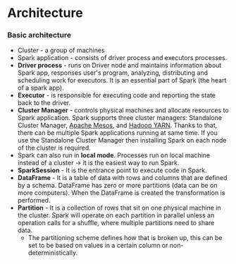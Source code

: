 Architecture
=============

### Basic architecture
* Cluster - a group of machines
* Spark application - consists of driver process and executors processes.
* **Driver process** - runs on Driver node and maintains information about Spark app, responses user's program, analyzing, distributing and scheduling work for executors. It is an essential part of Spark (the heart of a spark app).
* **Executor** - is responsible for executing code and reporting the state back to the driver.
* **Cluster Manager** - controls physical machines and allocate resources to Spark application. Spark supports three cluster managers: Standalone Cluster Manager, [Apache Mesos](), and [Hadoop YARN](). Thanks to that, there can be multiple Spark applications running at same time. If you use the Standalone Cluster Manager then installing Spark on each node of the cluster is required.
* Spark can also run in **local mode**. Processes run on local machine instead of a cluster -> it is the easiest way to run Spark.
* **SparkSession** - It is the entrance point to execute code in Spark.
* **DataFrame** - It is a table of data with rows and columns that are defined by a schema. DataFrame has zero or more partitions (data can be on more computers). When the DataFrame is created the transformation is performed.
* **Partition** - It is a collection of rows that sit on one physical machine in the cluster. Spark will operate on each partition in parallel unless an operation calls for a shuffle, where multiple partitions need to share data.
  * The partitioning scheme defines how that is broken up, this can be set to be based on values in a certain column or non-deterministically.
